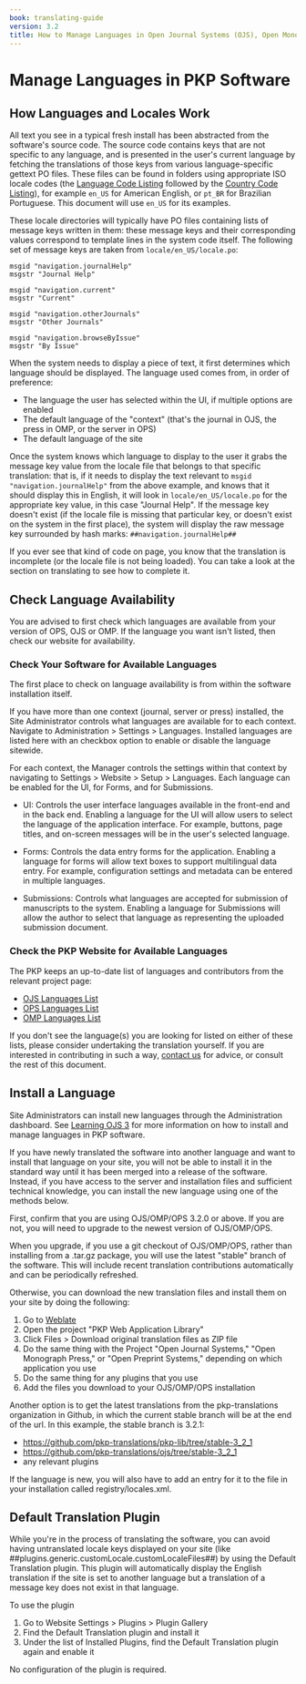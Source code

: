 ```yaml
---
book: translating-guide
version: 3.2
title: How to Manage Languages in Open Journal Systems (OJS), Open Monograph Press (OMP), and Open Preprint Systems (OPS)
---
```


# Manage Languages in PKP Software

## How Languages and Locales Work

All text you see in a typical fresh install has been abstracted from the software's source code. The source code contains keys that are not specific to any language, and is presented in the user's current language by fetching the translations of those keys from various language-specific gettext PO files. These files can be found in folders using appropriate ISO locale codes (the [Language Code Listing](http://www.loc.gov/standards/iso639-2/php/code_list.php) followed by the [Country Code Listing](http://www.iso.org/iso/country_codes/iso_3166_code_lists/english_country_names_and_code_elements.htm)), for example `en_US` for American English, or `pt_BR` for Brazilian Portuguese. This document will use `en_US` for its examples.

These locale directories will typically have PO files containing lists of message keys written in them: these message keys and their corresponding values correspond to template lines in the system code itself. The following set of message keys are taken from `locale/en_US/locale.po`:

```
msgid "navigation.journalHelp"
msgstr "Journal Help"

msgid "navigation.current"
msgstr "Current"

msgid "navigation.otherJournals"
msgstr "Other Journals"

msgid "navigation.browseByIssue"
msgstr "By Issue"
```

When the system needs to display a piece of text, it first determines which language should be displayed. The language used comes from, in order of preference:
* The language the user has selected within the UI, if multiple options are enabled
* The default language of the "context" (that's the journal in OJS, the press in OMP, or the server in OPS)
* The default language of the site

Once the system knows which language to display to the user it grabs the message key value from the locale file that belongs to that specific translation: that is, if it needs to display the text relevant to `msgid "navigation.journalHelp"` from the above example, and knows that it should display this in English, it will look in `locale/en_US/locale.po` for the appropriate key value, in this case "Journal Help". If the message key doesn't exist (if the locale file is missing that particular key, or doesn't exist on the system in the first place), the system will display the raw message key surrounded by hash marks: `##navigation.journalHelp##`

If you ever see that kind of code on page, you know that the translation is incomplete (or the locale file is not being loaded). You can take a look at the section on translating to see how to complete it.

## Check Language Availability

You are advised to first check which languages are available from your version of OPS, OJS or OMP. If the language you want isn't listed, then check our website for availability.

### Check Your Software for Available Languages

The first place to check on language availability is from within the software installation itself.

If you have more than one context (journal, server or press) installed, the Site Administrator controls what languages are available for to each context. Navigate to Administration > Settings > Languages. Installed languages are listed here with an checkbox option to enable or disable the language sitewide.

For each context, the Manager controls the settings within that context by navigating to Settings > Website > Setup > Languages. Each language can be enabled for the UI, for Forms, and for Submissions.

* UI: Controls the user interface languages available in the front-end and in the back end. Enabling a language for the UI will allow users to select the language of the application interface. For example, buttons, page titles, and on-screen messages will be in the user's selected language.

* Forms: Controls the data entry forms for the application. Enabling a language for forms will allow text boxes to support multilingual data entry. For example, configuration settings and metadata can be entered in multiple languages.

* Submissions: Controls what languages are accepted for submission of manuscripts to the system. Enabling a language for Submissions will allow the author to select that language as representing the uploaded submission document.

### Check the PKP Website for Available Languages

The PKP keeps an up-to-date list of languages and contributors from the relevant project page:

* [OJS Languages List](https://translate.pkp.sfu.ca/projects/ojs/#languages)
* [OPS Languages List](https://translate.pkp.sfu.ca/projects/ops/#languages)
* [OMP Languages List](https://translate.pkp.sfu.ca/projects/omp/#languages)

If you don't see the language(s) you are looking for listed on either of these lists, please consider undertaking the translation yourself. If you are interested in contributing in such a way, [contact us](http://pkp.sfu.ca/contact) for advice, or consult the rest of this document.

## Install a Language

Site Administrators can install new languages through the Administration dashboard. See [Learning OJS 3](/learning-ojs/en/site-administration#languages) for more information on how to install and manage languages in PKP software.

If you have newly translated the software into another language and want to install that language on your site, you will not be able to install it in the standard way until it has been merged into a release of the software. Instead, if you have access to the server and installation files and sufficient technical knowledge, you can install the new language using one of the methods below.

First, confirm that you are using OJS/OMP/OPS 3.2.0 or above. If you are not, you will need to upgrade to the newest version of OJS/OMP/OPS.

When you upgrade, if you use a git checkout of OJS/OMP/OPS, rather than installing from a .tar.gz package, you will use the latest "stable" branch of the software. This will include recent translation contributions automatically and can be periodically refreshed.

Otherwise, you can download the new translation files and install them on your site by doing the following:
1. Go to [Weblate](https://translate.pkp.sfu.ca/)
2. Open the project "PKP Web Application Library"
3. Click Files > Download original translation files as ZIP file
4. Do the same thing with the Project "Open Journal Systems," "Open Monograph Press," or "Open Preprint Systems," depending on which application you use
5. Do the same thing for any plugins that you use
6. Add the files you download to your OJS/OMP/OPS installation

Another option is to get the latest translations from the pkp-translations organization in Github, in which the current stable branch will be at the end of the url. In this example, the stable branch is 3.2.1:
- https://github.com/pkp-translations/pkp-lib/tree/stable-3_2_1
- https://github.com/pkp-translations/ojs/tree/stable-3_2_1
- any relevant plugins

If the language is new, you will also have to add an entry for it to the file in your installation called registry/locales.xml.

## Default Translation Plugin

While you're in the process of translating the software, you can avoid having untranslated locale keys displayed on your site (like ##plugins.generic.customLocale.customLocaleFiles##) by using the Default Translation plugin. This plugin will automatically display the English translation if the site is set to another language but a translation of a message key does not exist in that language.

To use the plugin
1. Go to Website Settings > Plugins > Plugin Gallery
2. Find the Default Translation plugin and install it
3. Under the list of Installed Plugins, find the Default Translation plugin again and enable it

No configuration of the plugin is required.
